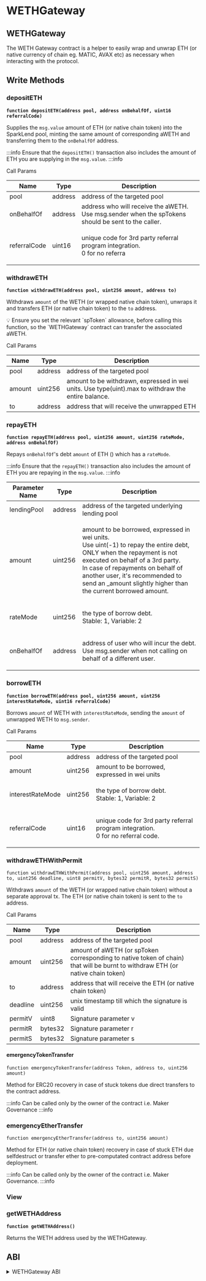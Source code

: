 # WETHGateway

## WETHGateway

The WETH Gateway contract is a helper to easily wrap and unwrap ETH (or native currency of chain eg. MATIC, AVAX etc) as necessary when interacting with the protocol.

## Write Methods

### depositETH

**`function depositETH(address pool, address onBehalfOf, uint16 referralCode)`**

Supplies the `msg.value` amount of ETH (or native chain token) into the SparkLend pool, minting the same amount of corresponding aWETH and transferring them to the `onBehalfOf` address.

:::info
Ensure that the `depositETH()` transaction also includes the amount of ETH you are supplying in the `msg.value`.
:::info

Call Params

| Name         | Type    | Description                                                                                       |
| ------------ | ------- | ------------------------------------------------------------------------------------------------- |
| pool         | address | address of the targeted pool                                                                      |
| onBehalfOf   | address | address who will receive the aWETH. Use msg.sender when the spTokens should be sent to the caller. |
| referralCode | uint16  | <p>unique code for 3rd party referral program integration.<br>0 for no referra</p>                |

### withdrawETH

**`function withdrawETH(address pool, uint256 amount, address to)`**

Withdraws `amount` of the WETH (or wrapped native chain token), unwraps it and transfers ETH (or native chain token) to the `to` address.

💡 Ensure you set the relevant \`spToken\` allowance, before calling this function, so the \`WETHGateway\` contract can transfer the associated aWETH.

Call Params

| Name   | Type    | Description                                                                                        |
| ------ | ------- | -------------------------------------------------------------------------------------------------- |
| pool   | address | address of the targeted pool                                                                       |
| amount | uint256 | amount to be withdrawn, expressed in wei units. Use type(uint).max to withdraw the entire balance. |
| to     | address | address that will receive the unwrapped ETH                                                        |

### repayETH

**`function repayETH(address pool, uint256 amount, uint256 rateMode, address onBehalfOf)`**

Repays `onBehalfOf`'s debt `amount` of ETH () which has a `rateMode`.

:::info
Ensure that the `repayETH()` transaction also includes the amount of ETH you are repaying in the `msg.value`.
:::info

| Parameter Name | Type    | Description                                                                                                                                                                                                                                                                                                  |
| -------------- | ------- | ------------------------------------------------------------------------------------------------------------------------------------------------------------------------------------------------------------------------------------------------------------------------------------------------------------ |
| lendingPool    | address | address of the targeted underlying lending pool                                                                                                                                                                                                                                                              |
| amount         | uint256 | <p>amount to be borrowed, expressed in wei units.<br>Use uint(-1) to repay the entire debt,  ONLY when the repayment is not executed on behalf of a 3rd party.<br>In case of repayments on behalf of another user, it's recommended to send an _amount slightly higher than the current borrowed amount.</p> |
| rateMode       | uint256 | <p>the type of borrow debt.<br>Stable: 1, Variable: 2</p>                                                                                                                                                                                                                                                    |
| onBehalfOf     | address | <p>address of user who will incur the debt.<br>Use msg.sender when not calling on behalf of a different user.</p>                                                                                                                                                                                            |

### borrowETH

**`function borrowETH(address pool, uint256 amount, uint256 interestRateMode, uint16 referralCode)`**

Borrows `amount` of WETH with `interestRateMode`, sending the `amount` of unwrapped WETH to `msg.sender`.

Call Params

| Name             | Type    | Description                                                                               |
| ---------------- | ------- | ----------------------------------------------------------------------------------------- |
| pool             | address | address of the targeted pool                                                              |
| amount           | uint256 | amount to be borrowed, expressed in wei units                                             |
| interestRateMode | uint256 | <p>the type of borrow debt.<br>Stable: 1, Variable: 2</p>                                 |
| referralCode     | uint16  | <p>unique code for 3rd party referral program integration.<br>0 for no referral code.</p> |

### withdrawETHWithPermit

`function withdrawETHWithPermit(address pool, uint256 amount, address to, uint256 deadline, uint8 permitV, bytes32 permitR, bytes32 permitS)`

Withdraws `amount` of the WETH (or wrapped native chain token) without a separate approval tx. The ETH (or native chain token) is sent to the `to` address.

Call Params

| Name     | Type    | Description                                                                                                                   |
| -------- | ------- | ----------------------------------------------------------------------------------------------------------------------------- |
| pool     | address | address of the targeted pool                                                                                                  |
| amount   | uint256 | amount of aWETH (or spToken corresponding to native token of chain) that will be burnt to withdraw ETH (or native chain token) |
| to       | address | address that will receive the ETH (or native chain token)                                                                     |
| deadline | uint256 | unix timestamp till which the signature is valid                                                                              |
| permitV  | uint8   | Signature parameter v                                                                                                         |
| permitR  | bytes32 | Signature parameter r                                                                                                         |
| permitS  | bytes32 | Signature parameter s                                                                                                         |

#### emergencyTokenTransfer

`function emergencyTokenTransfer(address Token, address to, uint256 amount)`

Method for ERC20 recovery in case of stuck tokens due direct transfers to the contract address.

:::info
Can be called only by the owner of the contract i.e. Maker Governance
:::info

### emergencyEtherTransfer

`function emergencyEtherTransfer(address to, uint256 amount)`

Method for ETH (or native chain token) recovery in case of stuck ETH due selfdestruct or transfer ether to pre-computated contract address before deployment.

:::info
Can be called only by the owner of the contract i.e. Maker Governance.
:::info

### View

### getWETHAddress

**`function getWETHAddress()`**

Returns the WETH address used by the WETHGateway.

## ABI
<details>
<summary>WETHGateway ABI</summary>

```
[
    {
        "inputs": [
            {
                "internalType": "address",
                "name": "weth",
                "type": "address"
            },
            {
                "internalType": "address",
                "name": "owner",
                "type": "address"
            }
        ],
        "stateMutability": "nonpayable",
        "type": "constructor"
    },
    {
        "anonymous": false,
        "inputs": [
            {
                "indexed": true,
                "internalType": "address",
                "name": "previousOwner",
                "type": "address"
            },
            {
                "indexed": true,
                "internalType": "address",
                "name": "newOwner",
                "type": "address"
            }
        ],
        "name": "OwnershipTransferred",
        "type": "event"
    },
    {
        "stateMutability": "payable",
        "type": "fallback"
    },
    {
        "inputs": [
            {
                "internalType": "address",
                "name": "pool",
                "type": "address"
            }
        ],
        "name": "authorizePool",
        "outputs": [],
        "stateMutability": "nonpayable",
        "type": "function"
    },
    {
        "inputs": [
            {
                "internalType": "address",
                "name": "pool",
                "type": "address"
            },
            {
                "internalType": "uint256",
                "name": "amount",
                "type": "uint256"
            },
            {
                "internalType": "uint256",
                "name": "interesRateMode",
                "type": "uint256"
            },
            {
                "internalType": "uint16",
                "name": "referralCode",
                "type": "uint16"
            }
        ],
        "name": "borrowETH",
        "outputs": [],
        "stateMutability": "nonpayable",
        "type": "function"
    },
    {
        "inputs": [
            {
                "internalType": "address",
                "name": "pool",
                "type": "address"
            },
            {
                "internalType": "address",
                "name": "onBehalfOf",
                "type": "address"
            },
            {
                "internalType": "uint16",
                "name": "referralCode",
                "type": "uint16"
            }
        ],
        "name": "depositETH",
        "outputs": [],
        "stateMutability": "payable",
        "type": "function"
    },
    {
        "inputs": [
            {
                "internalType": "address",
                "name": "to",
                "type": "address"
            },
            {
                "internalType": "uint256",
                "name": "amount",
                "type": "uint256"
            }
        ],
        "name": "emergencyEtherTransfer",
        "outputs": [],
        "stateMutability": "nonpayable",
        "type": "function"
    },
    {
        "inputs": [
            {
                "internalType": "address",
                "name": "token",
                "type": "address"
            },
            {
                "internalType": "address",
                "name": "to",
                "type": "address"
            },
            {
                "internalType": "uint256",
                "name": "amount",
                "type": "uint256"
            }
        ],
        "name": "emergencyTokenTransfer",
        "outputs": [],
        "stateMutability": "nonpayable",
        "type": "function"
    },
    {
        "inputs": [],
        "name": "getWETHAddress",
        "outputs": [
            {
                "internalType": "address",
                "name": "",
                "type": "address"
            }
        ],
        "stateMutability": "view",
        "type": "function"
    },
    {
        "inputs": [],
        "name": "owner",
        "outputs": [
            {
                "internalType": "address",
                "name": "",
                "type": "address"
            }
        ],
        "stateMutability": "view",
        "type": "function"
    },
    {
        "inputs": [],
        "name": "renounceOwnership",
        "outputs": [],
        "stateMutability": "nonpayable",
        "type": "function"
    },
    {
        "inputs": [
            {
                "internalType": "address",
                "name": "pool",
                "type": "address"
            },
            {
                "internalType": "uint256",
                "name": "amount",
                "type": "uint256"
            },
            {
                "internalType": "uint256",
                "name": "rateMode",
                "type": "uint256"
            },
            {
                "internalType": "address",
                "name": "onBehalfOf",
                "type": "address"
            }
        ],
        "name": "repayETH",
        "outputs": [],
        "stateMutability": "payable",
        "type": "function"
    },
    {
        "inputs": [
            {
                "internalType": "address",
                "name": "newOwner",
                "type": "address"
            }
        ],
        "name": "transferOwnership",
        "outputs": [],
        "stateMutability": "nonpayable",
        "type": "function"
    },
    {
        "inputs": [
            {
                "internalType": "address",
                "name": "pool",
                "type": "address"
            },
            {
                "internalType": "uint256",
                "name": "amount",
                "type": "uint256"
            },
            {
                "internalType": "address",
                "name": "to",
                "type": "address"
            }
        ],
        "name": "withdrawETH",
        "outputs": [],
        "stateMutability": "nonpayable",
        "type": "function"
    },
    {
        "inputs": [
            {
                "internalType": "address",
                "name": "pool",
                "type": "address"
            },
            {
                "internalType": "uint256",
                "name": "amount",
                "type": "uint256"
            },
            {
                "internalType": "address",
                "name": "to",
                "type": "address"
            },
            {
                "internalType": "uint256",
                "name": "deadline",
                "type": "uint256"
            },
            {
                "internalType": "uint8",
                "name": "permitV",
                "type": "uint8"
            },
            {
                "internalType": "bytes32",
                "name": "permitR",
                "type": "bytes32"
            },
            {
                "internalType": "bytes32",
                "name": "permitS",
                "type": "bytes32"
            }
        ],
        "name": "withdrawETHWithPermit",
        "outputs": [],
        "stateMutability": "nonpayable",
        "type": "function"
    },
    {
        "stateMutability": "payable",
        "type": "receive"
    }
]
```
</details>